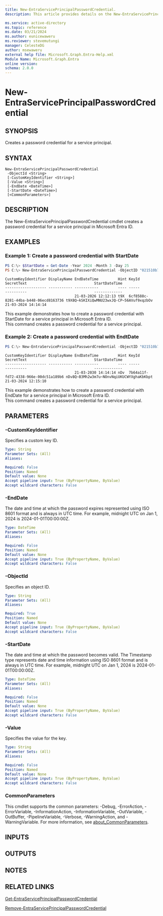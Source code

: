 ```yaml
---
title: New-EntraServicePrincipalPasswordCredential.
description: This article provides details on the New-EntraServicePrincipalPasswordCredential command.

ms.service: active-directory
ms.topic: reference
ms.date: 03/21/2024
ms.author: eunicewaweru
ms.reviewer: stevemutungi
manager: CelesteDG
author: msewaweru
external help file: Microsoft.Graph.Entra-Help.xml
Module Name: Microsoft.Graph.Entra
online version:
schema: 2.0.0
---
```


# New-EntraServicePrincipalPasswordCredential

## SYNOPSIS
Creates a password credential for a service principal.

## SYNTAX

```
New-EntraServicePrincipalPasswordCredential 
 -ObjectId <String>
 [-CustomKeyIdentifier <String>] 
 [-Value <String>] 
 [-EndDate <DateTime>] 
 [-StartDate <DateTime>] 
 [<CommonParameters>]
```

## DESCRIPTION
The New-EntraServicePrincipalPasswordCredential cmdlet creates a password credential for a service principal in Microsoft Entra ID.

## EXAMPLES

### Example 1: Create a password credential with StartDate
```powershell
PS C:\> $StartDate = Get-Date -Year 2024 -Month 3 -Day 25
PS C:\> New-EntraServicePrincipalPasswordCredential -ObjectID "021510b7-e753-40aa-b668-29753295ca34" -StartDate 2024-03-21T14:14:14Z
```
```output
CustomKeyIdentifier DisplayName EndDateTime         Hint KeyId                                SecretText                               StartDateTime
------------------- ----------- -----------         ---- -----                                ----------                               -------------
                                21-03-2026 12:12:13 t9X  6cf8588c-8281-44ba-b448-06ecd8163736 t9X8Q~kSKIXiQwMNU23wxJQ-CP~56AVuf9xqzbOv 21-03-2024 14:14:14
```

This example demonstrates how to create a password credential with StartDate for a service principal in Microsoft Entra ID.  
This command creates a password credential for a service principal.

### Example 2: Create a password credential with EndtDate
```powershell
PS C:\> New-EntraServicePrincipalPasswordCredential -ObjectID "021510b7-e753-40aa-b668-29753295ca34" -EndDate 2030-03-21T14:14:14Z
```
```output
CustomKeyIdentifier DisplayName EndDateTime         Hint KeyId                                SecretText                               StartDateTime
------------------- ----------- -----------         ---- -----                                ----------                               -------------
                                21-03-2030 14:14:14 nDv  7b64a11f-fd72-4338-966e-00dc51a189b6 nDv8Q~B3Mh2w3m7u~NOnvNqiUKUCWYXghaKbKbpt 21-03-2024 12:15:10
```

This example demonstrates how to create a password credential with EndDate for a service principal in Microsoft Entra ID.       
This command creates a password credential for a service principal.

## PARAMETERS

### -CustomKeyIdentifier
Specifies a custom key ID.

```yaml
Type: String
Parameter Sets: (All)
Aliases:

Required: False
Position: Named
Default value: None
Accept pipeline input: True (ByPropertyName, ByValue)
Accept wildcard characters: False
```

### -EndDate
The date and time at which the password expires represented using ISO 8601 format and is always in UTC time. For example, midnight UTC on Jan 1, 2024 is 2024-01-01T00:00:00Z.

```yaml
Type: DateTime
Parameter Sets: (All)
Aliases:

Required: False
Position: Named
Default value: None
Accept pipeline input: True (ByPropertyName, ByValue)
Accept wildcard characters: False
```

### -ObjectId
Specifies an object ID.

```yaml
Type: String
Parameter Sets: (All)
Aliases:

Required: True
Position: Named
Default value: None
Accept pipeline input: True (ByPropertyName, ByValue)
Accept wildcard characters: False
```

### -StartDate
The date and time at which the password becomes valid. The Timestamp type represents date and time information using ISO 8601 format and is always in UTC time. For example, midnight UTC on Jan 1, 2024 is 2024-01-01T00:00:00Z.

```yaml
Type: DateTime
Parameter Sets: (All)
Aliases:

Required: False
Position: Named
Default value: None
Accept pipeline input: True (ByPropertyName, ByValue)
Accept wildcard characters: False
```

### -Value
Specifies the value for the key.

```yaml
Type: String
Parameter Sets: (All)
Aliases:

Required: False
Position: Named
Default value: None
Accept pipeline input: True (ByPropertyName, ByValue)
Accept wildcard characters: False
```

### CommonParameters
This cmdlet supports the common parameters: -Debug, -ErrorAction, -ErrorVariable, -InformationAction, -InformationVariable, -OutVariable, -OutBuffer, -PipelineVariable, -Verbose, -WarningAction, and -WarningVariable. For more information, see [about_CommonParameters](http://go.microsoft.com/fwlink/?LinkID=113216).

## INPUTS

## OUTPUTS

## NOTES

## RELATED LINKS

[Get-EntraServicePrincipalPasswordCredential](Get-EntraServicePrincipalPasswordCredential.md)

[Remove-EntraServicePrincipalPasswordCredential](Remove-EntraServicePrincipalPasswordCredential.md)

